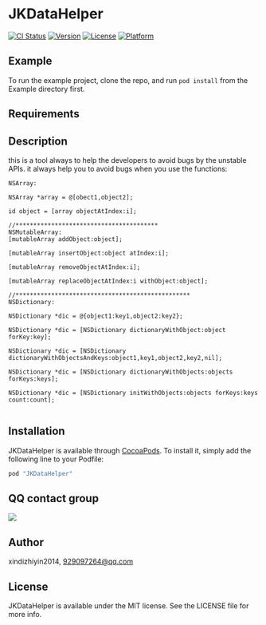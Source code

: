 # JKDataHelper

[![CI Status](http://img.shields.io/travis/HHL110120/JKDataHelper.svg?style=flat)](https://travis-ci.org/HHL110120/JKDataHelper)
[![Version](https://img.shields.io/cocoapods/v/JKDataHelper.svg?style=flat)](http://cocoapods.org/pods/JKDataHelper)
[![License](https://img.shields.io/cocoapods/l/JKDataHelper.svg?style=flat)](http://cocoapods.org/pods/JKDataHelper)
[![Platform](https://img.shields.io/cocoapods/p/JKDataHelper.svg?style=flat)](http://cocoapods.org/pods/JKDataHelper)

## Example

To run the example project, clone the repo, and run `pod install` from the Example directory first.

## Requirements


## Description

this is a tool always to help  the developers to avoid bugs by the unstable APIs. it always help you to avoid bugs when you use the functions:
```
NSArray:

NSArray *array = @[obect1,object2];

id object = [array objectAtIndex:i];

//****************************************
NSMutableArray:
[mutableArray addObject:object];

[mutableArray insertObject:object atIndex:i];

[mutableArray removeObjectAtIndex:i];

[mutableArray replaceObjectAtIndex:i withObject:object];

//*************************************************
NSDictionary:

NSDictionary *dic = @{object1:key1,object2:key2};

NSDictionary *dic = [NSDictionary dictionaryWithObject:object forKey:key];

NSDictionary *dic = [NSDictionary dictionaryWithObjectsAndKeys:object1,key1,object2,key2,nil];

NSDictionary *dic = [NSDictionary dictionaryWithObjects:objects forKeys:keys];

NSDictionary *dic = [NSDictionary initWithObjects:objects forKeys:keys count:count];


```

## Installation

JKDataHelper is available through [CocoaPods](http://cocoapods.org). To install
it, simply add the following line to your Podfile:

```ruby
pod "JKDataHelper"
```
## QQ contact group
![](https://github.com/xindizhiyin2014/JKDataHelper/blob/master/zrCode.png?raw=true)

## Author

xindizhiyin2014, 929097264@qq.com

## License

JKDataHelper is available under the MIT license. See the LICENSE file for more info.
